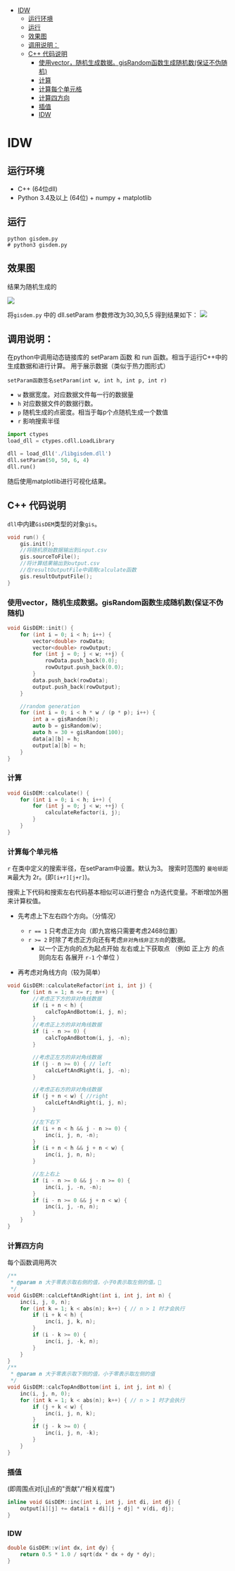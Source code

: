 
<!-- @import "[TOC]" {cmd="toc" depthFrom=1 depthTo=6 orderedList=false} -->
<!-- code_chunk_output -->

* [IDW](#idw)
	* [运行环境](#运行环境)
	* [运行](#运行)
	* [效果图](#效果图)
	* [调用说明：](#调用说明)
	* [C++ 代码说明](#c-代码说明)
		* [使用vector，随机生成数据。gisRandom函数生成随机数(保证不伪随机)](#使用vector随机生成数据-gisrandom函数生成随机数保证不伪随机)
		* [计算](#计算)
		* [计算每个单元格](#计算每个单元格)
		* [计算四方向](#计算四方向)
		* [插值](#插值)
		* [IDW](#idw-1)

<!-- /code_chunk_output -->


# IDW

## 运行环境
- C++ (64位dll)
- Python 3.4及以上 (64位) + numpy + matplotlib

## 运行
```
python gisdem.py
# python3 gisdem.py
```

## 效果图
结果为随机生成的

![](./01.png)

将`gisdem.py` 中的 dll.setParam 参数修改为30,30,5,5 得到结果如下：
![](./02.png)

## 调用说明：

在python中调用动态链接库的 setParam 函数 和 run 函数。相当于运行C++中的生成数据和进行计算。
用于展示数据（类似于热力图形式）

`setParam函数签名setParam(int w, int h, int p, int r)`

- `w` 数据宽度。对应数据文件每一行的数据量
- `h` 对应数据文件的数据行数。
- `p` 随机生成的点密度。相当于每p个点随机生成一个数值
- `r` 影响搜索半径


```python
import ctypes
load_dll = ctypes.cdll.LoadLibrary

dll = load_dll('./libgisdem.dll')
dll.setParam(50, 50, 6, 4)
dll.run()
```
随后使用matplotlib进行可视化结果。

## C++ 代码说明
`dll`中内建`GisDEM`类型的对象`gis`。

```cpp
void run() {
	gis.init();
	//将随机原始数据输出到input.csv
	gis.sourceToFile();
	//将计算结果输出到output.csv
	//在resultOutputFile中调用calculate函数
	gis.resultOutputFile();
}
```


### 使用vector，随机生成数据。gisRandom函数生成随机数(保证不伪随机)
```cpp
void GisDEM::init() {
	for (int i = 0; i < h; i++) {
		vector<double> rowData;
		vector<double> rowOutput;
		for (int j = 0; j < w; ++j) {
			rowData.push_back(0.0);
			rowOutput.push_back(0.0);
		}
		data.push_back(rowData);
		output.push_back(rowOutput);
	}

	//random generation
	for (int i = 0; i < h * w / (p * p); i++) {
		int a = gisRandom(h);
		auto b = gisRandom(w);
		auto h = 30 + gisRandom(100);
		data[a][b] = h;
		output[a][b] = h;
	}
}
```

### 计算
```cpp
void GisDEM::calculate() {
	for (int i = 0; i < h; i++) {
		for (int j = 0; j < w; ++j) {
			calculateRefactor(i, j);
		}
	}
}
```

### 计算每个单元格
`r` 在类中定义的搜索半径，在setParam中设置。默认为3。
搜索时范围的 `曼哈顿距离`最大为 2r。(即`[i+r][j+r]`)。

搜索上下代码和搜索左右代码基本相似可以进行整合
n为迭代变量。不断增加外圈来计算权值。

- 先考虑上下左右四个方向。（分情况）
	- `r == 1` 只考虑正方向（即九宫格只需要考虑2468位置）
	- `r >= 2` 时除了考虑正方向还有考虑`非对角线非正方向`的数据。
		- 以一个正方向的点为起点开始 左右或上下获取点 （例如 正上方 的点则向左右 各展开 `r-1` 个单位 ）

- 再考虑对角线方向（较为简单）

```cpp
void GisDEM::calculateRefactor(int i, int j) {
	for (int n = 1; n <= r; n++) {
		//考虑正下方的非对角线数据
		if (i + n < h) {
			calcTopAndBottom(i, j, n);
		}
		//考虑正上方的非对角线数据
		if (i - n >= 0) {
			calcTopAndBottom(i, j, -n);
		}

		//考虑正左方的非对角线数据
		if (j - n >= 0) { // left
			calcLeftAndRight(i, j, -n);
		}

		//考虑正右方的非对角线数据
		if (j + n < w) { //right
			calcLeftAndRight(i, j, n);
		}

		//左下右下
		if (i + n < h && j - n >= 0) {
			inc(i, j, n, -n);
		}
		if (i + n < h && j + n < w) {
			inc(i, j, n, n);
		}

		//左上右上
		if (i - n >= 0 && j - n >= 0) {
			inc(i, j, -n, -n);
		}
		if (i - n >= 0 && j + n < w) {
			inc(i, j, -n, n);
		}
	}
}
```

### 计算四方向
每个函数调用两次
```cpp
/**
 * @param n 大于零表示取右侧的值，小于0表示取左侧的值。
 */
void GisDEM::calcLeftAndRight(int i, int j, int n) {
	inc(i, j, 0, n);
	for (int k = 1; k < abs(n); k++) { // n > 1 时才会执行
		if (i + k < h) {
			inc(i, j, k, n);
		}
		if (i - k >= 0) {
			inc(i, j, -k, n);
		}
	}
}
/**
 * @param n 大于零表示取下侧的值，小于零表示取左侧的值 
 */
void GisDEM::calcTopAndBottom(int i, int j, int n) {
	inc(i, j, n, 0);
	for (int k = 1; k < abs(n); k++) { // n > 1 时才会执行
		if (j + k < w) {
			inc(i, j, n, k);
		}
		if (j - k >= 0) {
			inc(i, j, n, -k);
		}
	}
}
```

### 插值
(即周围点对[i,j]点的"贡献"/"相关程度")
```cpp
inline void GisDEM::inc(int i, int j, int di, int dj) {
	output[i][j] += data[i + di][j + dj] * v(di, dj);
}
```

### IDW
```cpp
double GisDEM::v(int dx, int dy) {
	return 0.5 * 1.0 / sqrt(dx * dx + dy * dy);
}
```